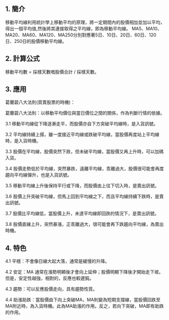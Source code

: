 
## 1. 簡介

移動平均線利用統計學上移動平均的原理，將一定期間內的股價相加並加以平均，得出一個平均值,然後將其連接取得之平均線，即為移動平均線。 MA5、MA10、MA20、MA60、MA120、MA250分別對應著5日、10日、20日、60日、120日、250日的股價移動平均線。  

  

## 2. 計算公式

移動平均數 = 採樣天數嘅股價合計 / 採樣天數。

  

## 3. 應用

葛蘭碧八大法則(買賣股票的時機)：

葛蘭碧八大法則：以移動平均價位與當日價位之間的關係，作為判斷行情的依據。

3.1 移動平均線從下降逐漸走平，而股價亦自下方突破平均線時，是入貨訊號。

3.2 平均線持續上揚，雖一度接近平均線或跌破平均線，當股價再度站上平均線時，是入貨時機。

3.3 股價在平均線，股價突然下跌，但未破平均線，當股價又再上升時，可以加碼入貨。

3.4 股價走勢低於平均線，突然暴跌，遠離平均線，乖離過大，股價很可能會再度趨向平均線彈升，也是入貨訊號。

3.5 移動平均線上升後保持平行或下降，而股價由上往下切入時，是賣出訊號。

3.6 股價上升突破平均線，但馬上回到平均線之下，而且平均線持續下跌時，是賣出訊號。

3.7 股價比平均線低，當股價上升，未達平均線即回跌的情況下，是賣出訊號。

3.8 股價直線上升，突然暴漲，正乖離過大，很可能會再下跌趨向平均線，為賣出時機。

  

## 4. 特色

4.1 平穩：不會像日線大起大落，通常是緩慢的升降。

4.2 安定：MA 通常在漲勢明顯後才會向上延伸；股價明顯下降後才開始走下坡。但是，安定性越強，相對的，反應也較遲鈍。

4.3 趨勢：可以反應股價走向，具有趨勢性質。

4.4 助漲助跌：當股價由下向上突破MA，MA則變為短期支撐線，當股價回跌至MA附近時，為入貨時機。此為MA助漲的作用。反之，若向下突破，MA即有助跌的作用。


